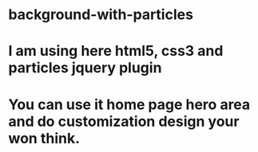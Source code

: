 # background-with-particles
# I am using here html5, css3 and particles jquery plugin
# You can use it home page hero area and do customization design your won think.
